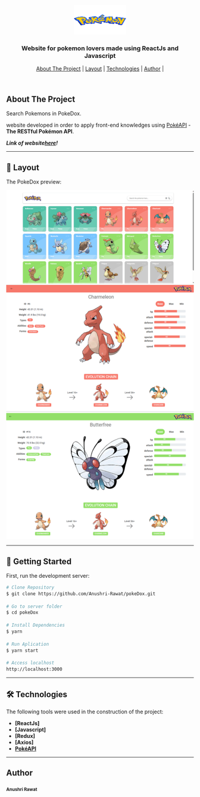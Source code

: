 <div align="center">
  <img alt="logo"  src="src/Assests/pokemon-logo-png-0.png" width="140px" height="80px">
</div>

<h3 align="center">
    Website for pokemon lovers made using ReactJs and Javascript
</h3>

<p align="center">
  <a href="#about-the-project">About The Project</a> |
  <a href="#layout">Layout</a> |
  <a href="#technologies">Technologies</a> |
  <a href="#author">Author</a> |
</p>
</br>

<h2 id="about-the-project" >About The Project </h2>

Search Pokemons in PokeDox.

website developed in order to apply front-end knowledges
using [PokéAPI](https://pokeapi.co/) - **The RESTful Pokémon API**.

**_Link of website[here](https://gleeful-madeleine-a3949f.netlify.app/)!_**

---

<h2 id="layout" >🎨  Layout </h2>

The PokeDox preview:

![Screen home](/src/Assests/Screen01.png)
![Screen details](/src/Assests/Screen02.png)
![Screen details](/src/Assests/Screen03.png)

---

## 🚀 Getting Started

First, run the development server:

```bash
# Clone Repository
$ git clone https://github.com/Anushri-Rawat/pokeDox.git

# Go to server folder
$ cd pokeDox

# Install Dependencies
$ yarn

# Run Aplication
$ yarn start

# Access localhost
http://localhost:3000
```

---

<h2 id="technologies"> 🛠 Technologies </h2>

The following tools were used in the construction of the project:

- **[ReactJs]**
- **[Javascript]**
- **[Redux]**
- **[Axios]**
- **[PokéAPI](https://pokeapi.co/)**

---

<h2 id="author">Author </h2>

<sub><b>Anushri Rawat</b></sub></a> <a href="https://www.linkedin.com/in/anushri-rawat-a45195205/" title="Anushri's Linkedin"></a>
<br />
